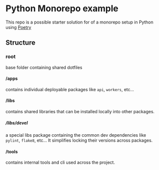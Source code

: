 # Python Monorepo example

This repo is a possible starter solution for of a monorepo setup in Python using [Poetry](https://python-poetry.org/)

## Structure

### root

base folder containing shared dotfiles

#### /apps

contains individual deployable packages like `api`, `workers`, etc...

#### /libs

contains shared libraries that can be installed locally into other packages.

##### /libs/devel

a special libs package containing the common dev dependencies like `pylint`, `flake8`, etc... It simplifies locking their versions across packages.

#### /tools

contains internal tools and cli used across the project.
